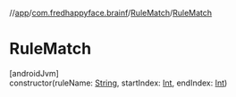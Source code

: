 //[app](../../../index.md)/[com.fredhappyface.brainf](../index.md)/[RuleMatch](index.md)/[RuleMatch](-rule-match.md)

# RuleMatch

[androidJvm]\
constructor(ruleName: [String](https://kotlinlang.org/api/latest/jvm/stdlib/kotlin/-string/index.html), startIndex: [Int](https://kotlinlang.org/api/latest/jvm/stdlib/kotlin/-int/index.html), endIndex: [Int](https://kotlinlang.org/api/latest/jvm/stdlib/kotlin/-int/index.html))
